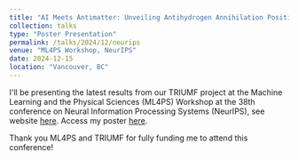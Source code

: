 ```yaml
---
title: "AI Meets Antimatter: Unveiling Antihydrogen Annihilation Positions"
collection: talks
type: "Poster Presentation"
permalink: /talks/2024/12/neurips
venue: "ML4PS Workshop, NeurIPS"
date: 2024-12-15
location: "Vancouver, BC"
---
```


I'll be presenting the latest results from our TRIUMF project at the Machine Learning and the Physical Sciences (ML4PS) Workshop at the 38th conference on Neural Information Processing Systems (NeurIPS), see website [here](https://ml4physicalsciences.github.io/2024/). Access my poster [here](https://neurips.cc/media/PosterPDFs/NeurIPS%202024/99986.png). 

Thank you ML4PS and TRIUMF for fully funding me to attend this conference!